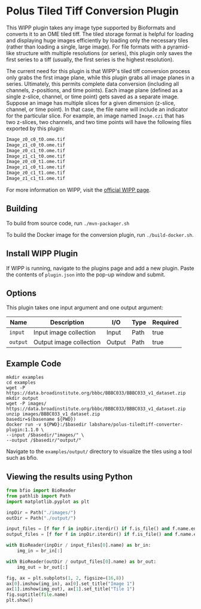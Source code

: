 # Polus Tiled Tiff Conversion Plugin

This WIPP plugin takes any image type supported by Bioformats and converts it 
to an OME tiled tiff. The tiled storage format is helpful for loading and 
displaying huge images efficiently by loading only the necessary tiles (rather 
than loading a single, large image). For file formats with a pyramid-like 
structure with multiple resolutions (or series), this plugin only saves the 
first series to a tiff (usually, the first series is the highest resolution).

The current need for this plugin is that WIPP's tiled tiff conversion process
only grabs the first image plane, while this plugin grabs all image planes in a
series. Ultimately, this permits complete data conversion (including all
channels, z-positions, and time points). Each image plane (defined as a single
z-slice, channel, or time point) gets saved as a separate image. Suppose an 
image has multiple slices for a given dimension (z-slice, channel, or time 
point). In that case, the file name will include an indicator for the 
particular slice. For example, an image named `Image.czi` that has two 
z-slices, two channels, and two time points will have the following files 
exported by this plugin:

```bash
Image_z0_c0_t0.ome.tif
Image_z1_c0_t0.ome.tif
Image_z0_c1_t0.ome.tif
Image_z1_c1_t0.ome.tif
Image_z0_c0_t1.ome.tif
Image_z1_c0_t1.ome.tif
Image_z0_c1_t1.ome.tif
Image_z1_c1_t1.ome.tif
```

For more information on WIPP, visit the
[official WIPP page](https://isg.nist.gov/deepzoomweb/software/wipp).

## Building

To build from source code, run `./mvn-packager.sh`

To build the Docker image for the conversion plugin, run
`./build-docker.sh`.

## Install WIPP Plugin

If WIPP is running, navigate to the plugins page and add a new plugin. Paste the
contents of `plugin.json` into the pop-up window and submit.

## Options

This plugin takes one input argument and one output argument:

| Name          | Description                   | I/O    | Type    | Required |
| ------------- | ----------------------------- | ------ | ------- | -------- |
| `input`       | Input image collection        | Input  | Path    | true     |
| `output`      | Output image collection       | Output | Path    | true     |

## Example Code

```Linux
mkdir examples
cd examples
wget -P https://data.broadinstitute.org/bbbc/BBBC033/BBBC033_v1_dataset.zip
mkdir output
wget -P images/ https://data.broadinstitute.org/bbbc/BBBC033/BBBC033_v1_dataset.zip
unzip images/BBBC033_v1_dataset.zip
basedir=$(basename ${PWD})
docker run -v ${PWD}:/$basedir labshare/polus-tiledtiff-converter-plugin:1.1.0 \
--input /$basedir/"images/" \
--output /$basedir/"output/"
```

Navigate to the `examples/output/` directory to visualize the tiles using a 
tool such as bfio.

## Viewing the results using Python

```Python
from bfio import BioReader
from pathlib import Path
import matplotlib.pyplot as plt

inpDir = Path("./images/")
outDir = Path("./output/")

input_files = [f for f in inpDir.iterdir() if f.is_file() and f.name.endswith('.tif')]
output_files = [f for f in inpDir.iterdir() if f.is_file() and f.name.endswith('.ome.tif')]

with BioReader(inpDir / input_files[0].name) as br_in:
    img_in = br_in[:]

with BioReader(outDir / output_files[0].name) as br_out:
    img_out = br_out[:]

fig, ax = plt.subplots(1, 2, figsize=(16,8))
ax[0].imshow(img_in), ax[0].set_title("Image 1")
ax[1].imshow(img_out), ax[1].set_title("Tile 1")
fig.suptitle(file.name)
plt.show()
```